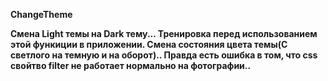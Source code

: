 **ChangeTheme**

**Смена Light темы на Dark тему... Тренировка перед использованием этой функиции в приложении. Смена состояния цвета темы(С светлого на темную  и на оборот).. Правда есть ошибка в том, что css свойтво filter не работает нормально на фотографии..**